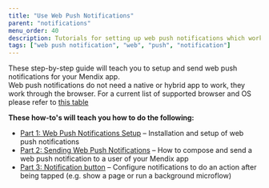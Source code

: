 ```yaml
---
title: "Use Web Push Notifications"
parent: "notifications"
menu_order: 40
description: Tutorials for setting up web push notifications which work on desktop and mobile browsers.
tags: ["web push notification", "web", "push", "notification"]
---
```


These step-by-step guide will teach you to setup and send web push notifications for your Mendix app.  
Web push notifications do not need a native or hybrid app to work, they work through the browser. For a current list of supported browser and OS please refer to [this table](https://caniuse.com/push-api)

**These how-to's will teach you how to do the following:**

* [Part 1: Web Push Notifications Setup](web-push-notifications-setup) – Installation and setup of web push notifications
* [Part 2: Sending Web Push Notifications](web-push-notifications-sending) – How to compose and send a web push notification to a user of your Mendix app
* [Part 3: Notification button](web-push-notifications-actions) – Configure notifications to do an action after being tapped (e.g. show a page or run a background microflow)
